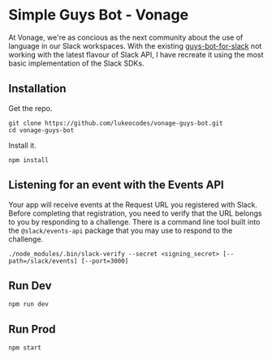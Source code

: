 # Simple Guys Bot - Vonage

At Vonage, we're as concious as the next community about the use of language in our Slack workspaces. With the existing [guys-bot-for-slack](https://glitch.com/~guys-bot-for-slack) not working with the latest flavour of Slack API, I have recreate it using the most basic implementation of the Slack SDKs.

## Installation

Get the repo.

```shell
git clone https://github.com/lukeocodes/vonage-guys-bot.git
cd vonage-guys-bot
```

Install it.

```shell
npm install
```

## Listening for an event with the Events API

Your app will receive events at the Request URL you registered with Slack. Before completing that registration, you
need to verify that the URL belongs to you by responding to a challenge. There is a command line tool built into the
`@slack/events-api` package that you may use to respond to the challenge.

```shell
./node_modules/.bin/slack-verify --secret <signing_secret> [--path=/slack/events] [--port=3000]
```

## Run Dev

```shell
npm run dev
```

## Run Prod

```shell
npm start
```